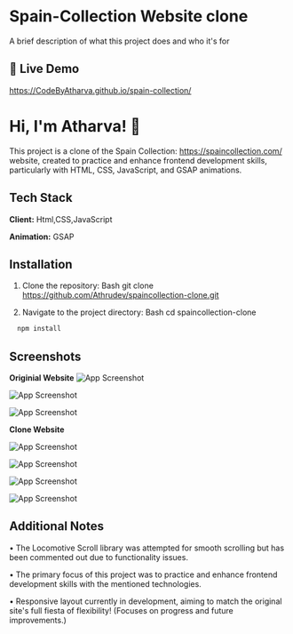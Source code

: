 
# Spain-Collection Website clone

A brief description of what this project does and who it's for


## 🔗 Live Demo
https://CodeByAtharva.github.io/spain-collection/





# Hi, I'm Atharva! 👋
This project is a clone of the Spain Collection: https://spaincollection.com/ website, created to practice and enhance frontend development skills, particularly with HTML, CSS, JavaScript, and GSAP animations.





## Tech Stack

**Client:** Html,CSS,JavaScript

**Animation:** GSAP


## Installation

1.	Clone the repository: 
Bash
git clone https://github.com/Athrudev/spaincollection-clone.git

2.	Navigate to the project directory: 
Bash
cd spaincollection-clone


```bash
  npm install
```
    





## Screenshots
**Originial Website**
![App Screenshot](./img/og1.JPG)



![App Screenshot](./img/og2.JPG)



![App Screenshot](./img/og3.JPG)



**Clone Website**

![App Screenshot](./img/my1.JPG)



![App Screenshot](./img/my2.JPG)



![App Screenshot](./img/my3.JPG)



![App Screenshot](./img/my4.JPG)



## Additional Notes
•	The Locomotive Scroll library was attempted for smooth scrolling but has been commented out due to functionality issues.

•	The primary focus of this project was to practice and enhance frontend development skills with the mentioned technologies.

•	Responsive layout currently in development, aiming to match the original site's full fiesta of flexibility! (Focuses on progress and future improvements.)


